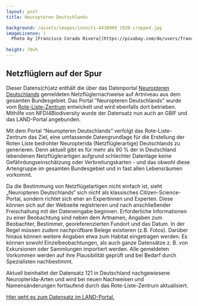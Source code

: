 ```yaml
---
layout: post 
title: Neuropteren Deutschlands

background: /assets/images/insects-4438099_1920-cropped.jpg
imageLicense: |
  Photo by [Francisco Corado Rivera](https://pixabay.com/de/users/franciscojaviercorador-1727916/?utm_source=link-attribution&utm_medium=referral&utm_campaign=image&utm_content=4438099) via [Pixabay](https://pixabay.com/de/photos/insekten-crisopa-crisopa-gr%C3%BCn-4438099/)
  
height: 70vh
---
```


## Netzflüglern auf der Spur

Dieser Datens(ch)atz enthält die über das Datenportal [Neuropteren Deutschlands](https://neuropteren.rotelistezentrum.de/) gemeldeten Netzflüglernachweise auf Artniveau aus dem gesamten Bundesgebiet. Das Portal “Neuropteren Deutschlands” wurde vom [Rote-Liste-Zentrum](https://www.rote-liste-zentrum.de/) entwickelt und wird ebenfalls dort betrieben. Mithilfe von NFDI4Biodiversity wurde der Datensatz nun auch an GBIF und das LAND-Portal angebunden.

Mit dem Portal “Neuropteren Deutschlands” verfolgt das Rote-Liste-Zentrum das Ziel, eine umfassende Datengrundlage für die Erstellung der Roten Liste bedrohter Neuropterida (Netzflüglerartige) Deutschlands zu generieren. Denn aktuell gibt es für mehr als 90 % der in Deutschland lebendenen Netzflüglerartigen aufgrund schlechter Datenlage keine Gefährdungseinschätzung oder Verbreitungskarten - und das obwohl diese Artengruppe im gesamten Bundesgebiet und in fast allen Lebensräumen vorkommt. 

Da die Bestimmung von Netzflügelartigen nicht einfach ist, sieht „Neuropteren Deutschlands“ sich nicht als klassisches Citizen-Science-Portal, sondern richtet  sich eher an Expertinnen und Experten. Diese können sich auf der Webseite registrieren und nach anschließender Freischaltung mit der Dateneingabe beginnen. Erforderliche Informationen zu einer Beobachtung sind neben dem Artnamen, Angaben zum Beobachter, Bestimmer, georeferenzierten Fundort und das Datum. In der Regel müssen zudem nachprüfbare Belege existieren (z.B. Fotos). Darüber hinaus können weitere Angaben etwa zum Habitat eingetragen werden. Es können sowohl Einzelbeobachtungen, als auch ganze Datensätze z. B. von Exkursionen oder Sammlungen importiert werden. Alle gemeldeten Vorkommen werden auf ihre Plausibilität geprüft und bei Bedarf durch Spezialisten nachbestimmt.

Aktuell beinhaltet der Datensatz 121 in Deutschland nachgewiesene Neuropterida-Arten und wird bei neuen Nachweisen und Namensänderungen fortlaufend durch das Rote-Liste-Zentrum aktualisiert.

[Hier geht es zum Datensatz im LAND-Portal.]({{site.url}}occurrence/search/?datasetKey=fb2ad96e-71d0-4735-815a-32371fec99f7) 




